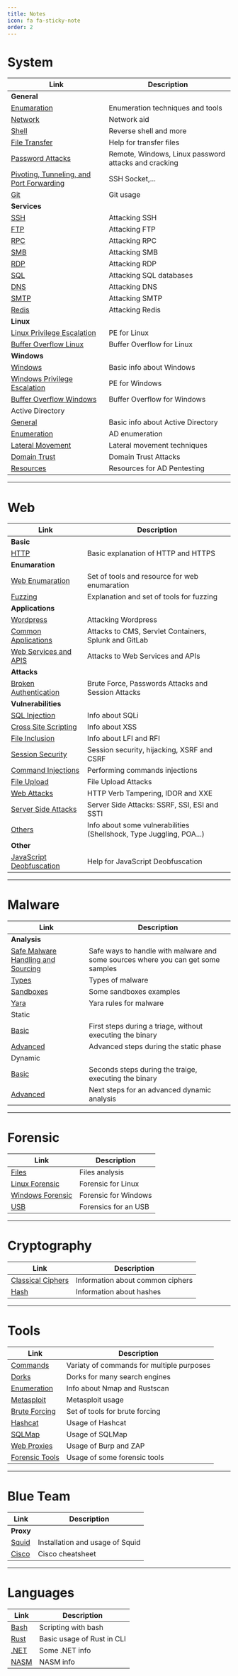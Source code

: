 ```yaml
---
title: Notes
icon: fa fa-sticky-note
order: 2
---
```


# System 

| **Link**   | **Description**    |
|--------------- | --------------- |
| **General**  |
| [Enumaration](/notes/system/enumeration) | Enumeration techniques and tools |
| [Network](/notes/system/network) | Network aid |
| [Shell](/notes/system/shell) | Reverse shell and more |
| [File Transfer](/notes/system/transfer-files) | Help for transfer files |
| [Password Attacks](/notes/system/password-attacks) | Remote, Windows, Linux password attacks and cracking |
| [Pivoting, Tunneling, and Port Forwarding](/notes/system/pivoting-tunneling-portforwarding) | SSH Socket,... |
| [Git](/notes/system/git) | Git usage |
| **Services** |
| [SSH](/notes/system/ssh) | Attacking SSH |
| [FTP](/notes/system/ftp) | Attacking FTP |
| [RPC](/notes/system/rpc) | Attacking RPC |
| [SMB](/notes/system/smb) | Attacking SMB |
| [RDP](/notes/system/rdp) | Attacking RDP |
| [SQL](/notes/system/sql) | Attacking SQL databases |
| [DNS](/notes/system/dns) | Attacking DNS |
| [SMTP](/notes/system/smtp) | Attacking SMTP |
| [Redis](/notes/system/redis) | Attacking Redis |
| **Linux** |
| [Linux Privilege Escalation](/notes/system/linux-privilege-escalation) | PE for Linux |
| [Buffer Overflow Linux](/notes/vulnerabilities/buffer-overflow-linux) | Buffer Overflow for Linux |
| **Windows** |
| [Windows](/notes/system/windows) | Basic info about Windows |
| [Windows Privilege Escalation](/notes/system/windows-privilage-escalation) | PE for Windows |
| [Buffer Overflow Windows](/notes/vulnerabilities/buffer-overflow-windows) | Buffer Overflow for Windows |
| Active Directory |
| [General](/notes/system/active-directory) | Basic info about Active Directory |
| [Enumeration](/notes/system/ad-enumeration) | AD enumeration |
| [Lateral Movement](/notes/system/ad-lateral-movement) | Lateral movement techniques |
| [Domain Trust](/notes/system/ad-domain-trust) | Domain Trust Attacks |
| [Resources](/notes/system/ad-resources) | Resources for AD Pentesting |

---

# Web 

| **Link**   | **Description**    |
|--------------- | --------------- |
| **Basic** |
| [HTTP](/notes/web/http)  | Basic explanation of HTTP and HTTPS   |
| **Enumaration** |
| [Web Enumaration](/notes/web/enumeration-web) | Set of tools and resource for web enumaration |
| [Fuzzing](/notes/web/fuzzer) | Explanation and set of tools for fuzzing |
| **Applications** 
| [Wordpress](/notes/web/wordpress) | Attacking Wordpress |
| [Common Applications](/notes/web/common-applications) | Attacks to CMS, Servlet Containers, Splunk and GitLab |
| [Web Services and APIS](/notes/web/services-api) | Attacks to Web Services and APIs |
| **Attacks** |
| [Broken Authentication](/notes/web/broken-auth) | Brute Force, Passwords Attacks and Session Attacks |
| **Vulnerabilities** |
| [SQL Injection](/notes/vulnerabilities/sqli)   | Info about SQLi   |
| [Cross Site Scripting](/notes/vulnerabilities/xss) | Info about XSS |
| [File Inclusion](/notes/vulnerabilities/file-inclusion) | Info about LFI and RFI |
| [Session Security](/notes/vulnerabilities/session-security) | Session security, hijacking, XSRF and CSRF |
| [Command Injections](/notes/vulnerabilities/command-injections) | Performing commands injections |
| [File Upload](/notes/vulnerabilities/file-upload) | File Upload Attacks |
| [Web Attacks](/notes/vulnerabilities/web-attacks) | HTTP Verb Tampering, IDOR and XXE |
| [Server Side Attacks](/notes/vulnerabilities/server-side-attacks) | Server Side Attacks: SSRF, SSI, ESI and SSTI |
| [Others](/notes/vulnerabilities/others) | Info about some vulnerabilities (Shellshock, Type Juggling, POA...) |
| **Other** |
| [JavaScript Deobfuscation](/notes/web/javascript-deobfuscation) | Help for JavaScript Deobfuscation |

---

# Malware

| **Link**   | **Description**    |
|--------------- | --------------- |
| **Analysis** |
| [Safe Malware Handling and Sourcing](/notes/malware/safe-handling-sourcing) | Safe ways to handle with malware and some sources where you can get some samples |
| [Types](/notes/malware/types) | Types of malware |
| [Sandboxes](/notes/malware/sandboxes) | Some sandboxes examples |
| [Yara](/notes/malware/yara-rules) | Yara rules for malware |
| Static |
| [Basic](/notes/malware/basic-static-analysis) | First steps during a triage, without executing the binary | 
| [Advanced](/notes/malware/advanced-static-analysis) | Advanced steps during the static phase |
| Dynamic |
| [Basic](/notes/malware/basic-dynamic-analysis) | Seconds steps during the traige, executing the binary |
| [Advanced](/notes/malware/advanced-dynamic-analysis) | Next steps for an advanced dynamic analysis |

---

# Forensic 

| **Link** | **Description**    |
|--------------- | --------------- |
| [Files](/notes/forensic/files) | Files analysis |
| [Linux Forensic](/notes/forensic/linux)  | Forensic for Linux   |
| [Windows Forensic](/notes/forensic/windows)   | Forensic for Windows   |
| [USB](/notes/forensic/usb) | Forensics for an USB |

---

# Cryptography

| **Link**   | **Description**    |
|--------------- | --------------- |
| [Classical Ciphers](/notes/cryptography/classical-ciphers)  | Information about common ciphers   |
| [Hash](/notes/cryptography/hash)  | Information about hashes   |

---

# Tools 

| **Link**   | **Description**    |
|--------------- | --------------- |
| [Commands](/notes/tools/commands) | Variaty of commands for multiple purposes |
| [Dorks](/notes/tools/dorks) | Dorks for many search engines |
| [Enumeration](/notes/tools/enumeration) | Info about Nmap and Rustscan |
| [Metasploit](/notes/tools/metasploit) | Metasploit usage |
| [Brute Forcing](/notes/tools/brute-forcing) | Set of tools for brute forcing |
| [Hashcat](/notes/tools/hashcat) | Usage of Hashcat |
| [SQLMap](/notes/tools/sqlmap) | Usage of SQLMap |
| [Web Proxies](/notes/tools/web-proxies) | Usage of Burp and ZAP |
| [Forensic Tools](/notes/tools/forensic) | Usage of some forensic tools |

---

# Blue Team

| **Link**   | **Description**    |
|--------------- | --------------- |
| **Proxy** |
| [Squid](/notes/blueteam/squid) | Installation and usage of Squid |
| [Cisco](/notes/blueteam/cisco) | Cisco cheatsheet |

---

# Languages 

| **Link**   | **Description**    |
|--------------- | --------------- |
| [Bash](/notes/languages/bash-scripting)   | Scripting with bash |
| [Rust](/notes/languages/rust) | Basic usage of Rust in CLI |
| [.NET](/notes/languages/dotnet) | Some .NET info |
| [NASM](/notes/languages/nasm) | NASM info |
